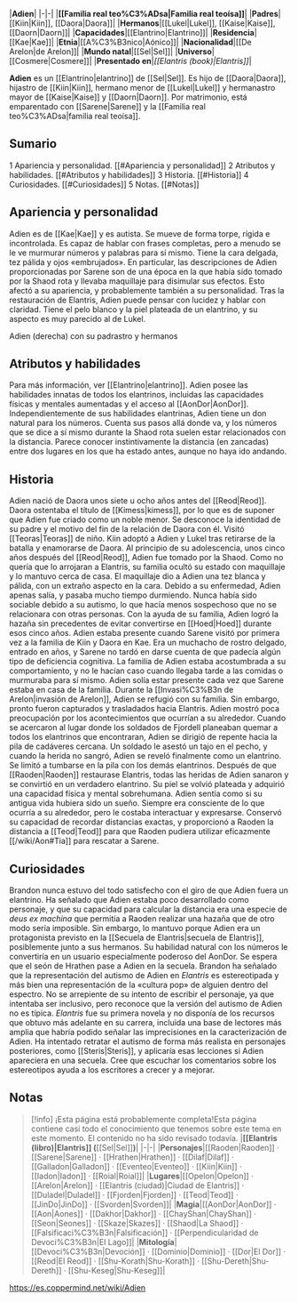 

|**Adien**|
|-|-|
|**[[Familia real teo%C3%ADsa\|Familia real teoísa]]**|
|**Padres**|[[Kiin\|Kiin]], [[Daora\|Daora]]|
|**Hermanos**|[[Lukel\|Lukel]], [[Kaise\|Kaise]], [[Daorn\|Daorn]]|
|**Capacidades**|[[Elantrino\|Elantrino]]|
|**Residencia**|[[Kae\|Kae]]|
|**Etnia**|[[A%C3%B3nico\|Aónico]]|
|**Nacionalidad**|[[De Arelon\|de Arelon]]|
|**Mundo natal**|[[Sel\|Sel]]|
|**Universo**|[[Cosmere\|Cosmere]]|
|**Presentado en**|*[[Elantris (book)\|Elantris]]*|

**Adien** es un [[Elantrino\|elantrino]] de [[Sel\|Sel]]. Es hijo de [[Daora\|Daora]], hijastro de [[Kiin\|Kiin]], hermano menor de [[Lukel\|Lukel]] y hermanastro mayor de [[Kaise\|Kaise]] y [[Daorn\|Daorn]]. Por matrimonio, está emparentado con [[Sarene\|Sarene]] y la [[Familia real teo%C3%ADsa\|familia real teoísa]].

## Sumario

1 Apariencia y personalidad. [[#Apariencia y personalidad]] 
2 Atributos y habilidades. [[#Atributos y habilidades]] 
3 Historia. [[#Historia]] 
4 Curiosidades. [[#Curiosidades]] 
5 Notas. [[#Notas]] 


## Apariencia y personalidad
Adien es de [[Kae\|Kae]] y es autista. Se mueve de forma torpe, rígida e incontrolada. Es capaz de hablar con frases completas, pero a menudo se le ve murmurar números y palabras para sí mismo. Tiene la cara delgada, tez pálida y ojos «embrujados». En particular, las descripciones de Adien proporcionadas por Sarene son de una época en la que había sido tomado por la Shaod rota y llevaba maquillaje para disimular sus efectos. Esto afectó a su apariencia, y probablemente también a su personalidad.
Tras la restauración de Elantris, Adien puede pensar con lucidez y hablar con claridad. Tiene el pelo blanco y la piel plateada de un elantrino, y su aspecto es muy parecido al de Lukel.

  Adien (derecha) con su padrastro y hermanos
## Atributos y habilidades
Para más información, ver [[Elantrino\|elantrino]].
Adien posee las habilidades innatas de todos los elantrinos, incluidas las capacidades físicas y mentales aumentadas y el acceso al [[AonDor\|AonDor]]. Independientemente de sus habilidades elantrinas, Adien tiene un don natural para los números. Cuenta sus pasos allá donde va, y los números que se dice a sí mismo durante la Shaod rota suelen estar relacionados con la distancia. Parece conocer instintivamente la distancia (en zancadas) entre dos lugares en los que ha estado antes, aunque no haya ido andando.

## Historia
Adien nació de Daora unos siete u ocho años antes del [[Reod\|Reod]]. Daora ostentaba el título de [[Kimess\|kimess]], por lo que es de suponer que Adien fue criado como un noble menor. Se desconoce la identidad de su padre y el motivo del fin de la relación de Daora con él. Visitó [[Teoras\|Teoras]] de niño.
Kiin adoptó a Adien y Lukel tras retirarse de la batalla y enamorarse de Daora. Al principio de su adolescencia, unos cinco años después del [[Reod\|Reod]], Adien fue tomado por la Shaod. Como no quería que lo arrojaran a Elantris, su familia ocultó su estado con maquillaje y lo mantuvo cerca de casa. El maquillaje dio a Adien una tez blanca y pálida, con un extraño aspecto en la cara. Debido a su enfermedad, Adien apenas salía, y pasaba mucho tiempo durmiendo. Nunca había sido sociable debido a su autismo, lo que hacía menos sospechoso que no se relacionara con otras personas. Con la ayuda de su familia, Adien logró la hazaña sin precedentes de evitar convertirse en [[Hoed\|Hoed]] durante esos cinco años.
Adien estaba presente cuando Sarene visitó por primera vez a la familia de Kiin y Daora en Kae. Era un muchacho de rostro delgado, entrado en años, y Sarene no tardó en darse cuenta de que padecía algún tipo de deficiencia cognitiva. La familia de Adien estaba acostumbrada a su comportamiento, y no le hacían caso cuando llegaba tarde a las comidas o murmuraba para sí mismo. Adien solía estar presente cada vez que Sarene estaba en casa de la familia.
Durante la [[Invasi%C3%B3n de Arelon\|invasión de Arelon]], Adien se refugió con su familia. Sin embargo, pronto fueron capturados y trasladados hacia Elantris. Adien mostró poca preocupación por los acontecimientos que ocurrían a su alrededor. Cuando se acercaron al lugar donde los soldados de Fjordell planeaban quemar a todos los elantrinos que encontraran, Adien se dirigió de repente hacia la pila de cadáveres cercana. Un soldado le asestó un tajo en el pecho, y cuando la herida no sangró, Adien se reveló finalmente como un elantrino. Se limitó a tumbarse en la pila con los demás elantrinos.
Después de que [[Raoden\|Raoden]] restaurase Elantris, todas las heridas de Adien sanaron y se convirtió en un verdadero elantrino. Su piel se volvió plateada y adquirió una capacidad física y mental sobrehumana. Adien sentía como si su antigua vida hubiera sido un sueño. Siempre era consciente de lo que ocurría a su alrededor, pero le costaba interactuar y expresarse. Conservó su capacidad de recordar distancias exactas, y proporcionó a Raoden la distancia a [[Teod\|Teod]] para que Raoden pudiera utilizar eficazmente [[/wiki/Aon#Tia]] para rescatar a Sarene.

## Curiosidades
Brandon nunca estuvo del todo satisfecho con el giro de que Adien fuera un elantrino. Ha señalado que Adien estaba poco desarrollado como personaje, y que su capacidad para calcular la distancia era una especie de *deus ex machina* que permitía a Raoden realizar una hazaña que de otro modo sería imposible. Sin embargo, lo mantuvo porque Adien era un protagonista previsto en la [[Secuela de Elantris\|secuela de Elantris]], posiblemente junto a sus hermanos. Su habilidad natural con los números le convertiría en un usuario especialmente poderoso del AonDor.
Se espera que el seón de Hrathen pase a Adien en la secuela.
Brandon ha señalado que la representación del autismo de Adien en *Elantris* es estereotipada y más bien una representación de la «cultura pop» de alguien dentro del espectro. No se arrepiente de su intento de escribir el personaje, ya que intentaba ser inclusivo, pero reconoce que la versión del autismo de Adien no es típica. *Elantris* fue su primera novela y no disponía de los recursos que obtuvo más adelante en su carrera, incluida una base de lectores más amplia que habría podido señalar las imprecisiones en la caracterización de Adien. Ha intentado retratar el autismo de forma más realista en personajes posteriores, como [[Steris\|Steris]], y aplicaría esas lecciones si Adien apareciera en una secuela. Cree que escuchar los comentarios sobre los estereotipos ayuda a los escritores a crecer y a mejorar.
## Notas

> [!info] ¡Esta página está probablemente completa!Esta página contiene casi todo el conocimiento que tenemos sobre este tema en este momento.
El contenido no ha sido revisado todavía.
|**[[Elantris (libro)\|Elantris]] (**[[Sel\|Sel]]**)**|
|-|-|
|**Personajes**|[[Raoden\|Raoden]] · [[Sarene\|Sarene]] · [[Hrathen\|Hrathen]] · [[Dilaf\|Dilaf]] · [[Galladon\|Galladon]] · [[Eventeo\|Eventeo]] · [[Kiin\|Kiin]] · [[Iadon\|Iadon]] · [[Roial\|Roial]]|
|**Lugares**|[[Opelon\|Opelon]] · [[Arelon\|Arelon]] · [[Elantris (ciudad)\|Ciudad de Elantris]] · [[Duladel\|Duladel]] · [[Fjorden\|Fjorden]] · [[Teod\|Teod]] · [[JinDo\|JinDo]] · [[Svorden\|Svorden]]|
|**Magia**|[[AonDor\|AonDor]] · [[Aon\|Aones]] · [[Dakhor\|Dakhor]] · [[ChayShan\|ChayShan]] · [[Seon\|Seones]] · [[Skaze\|Skazes]] · [[Shaod\|La Shaod]] · [[Falsificaci%C3%B3n\|Falsificación]] · [[Perpendicularidad de Devoci%C3%B3n\|El Lago]]|
|**Mitología**|[[Devoci%C3%B3n\|Devoción]] · [[Dominio\|Dominio]] · [[Dor\|El Dor]] · [[Reod\|El Reod]] · [[Shu-Korath\|Shu-Korath]] · [[Shu-Dereth\|Shu-Dereth]] · [[Shu-Keseg\|Shu-Keseg]]|



https://es.coppermind.net/wiki/Adien
